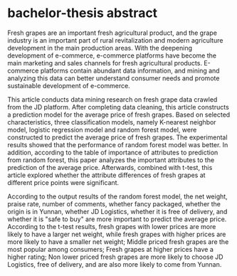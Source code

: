 # bachelor-thesis abstract 

Fresh grapes are an important fresh agricultural product, and the grape industry is an important part of rural revitalization and modern agriculture development in the main production areas. With the deepening development of e-commerce, e-commerce platforms have become the main marketing and sales channels for fresh agricultural products. E-commerce platforms contain abundant data information, and mining and analyzing this data can better understand consumer needs and promote sustainable development of e-commerce.

This article conducts data mining research on fresh grape data crawled from the JD platform. After completing data cleaning, this article constructs a prediction model for the average price of fresh grapes. Based on selected characteristics, three classification models, namely K-nearest neighbor model, logistic regression model and random forest model, were constructed to predict the average price of fresh grapes. The experimental results showed that the performance of random forest model was better. In addition, according to the table of importance of attributes to prediction from random forest, this paper analyzes the important attributes to the prediction of the average price. Afterwards, combined with t-test, this article explored whether the attribute differences of fresh grapes at different price points were significant.

According to the output results of the random forest model, the net weight, praise rate, number of comments, whether fancy packaged, whether the origin is in Yunnan, whether JD Logistics, whether it is free of delivery, and whether it is "safe to buy" are more important to predict the average price. According to the t-test results, fresh grapes with lower prices are more likely to have a larger net weight, while fresh grapes with higher prices are more likely to have a smaller net weight; Middle priced fresh grapes are the most popular among consumers; Fresh grapes at higher prices have a higher rating; Non lower priced fresh grapes are more likely to choose JD Logistics, free of delivery, and are also more likely to come from Yunnan.

